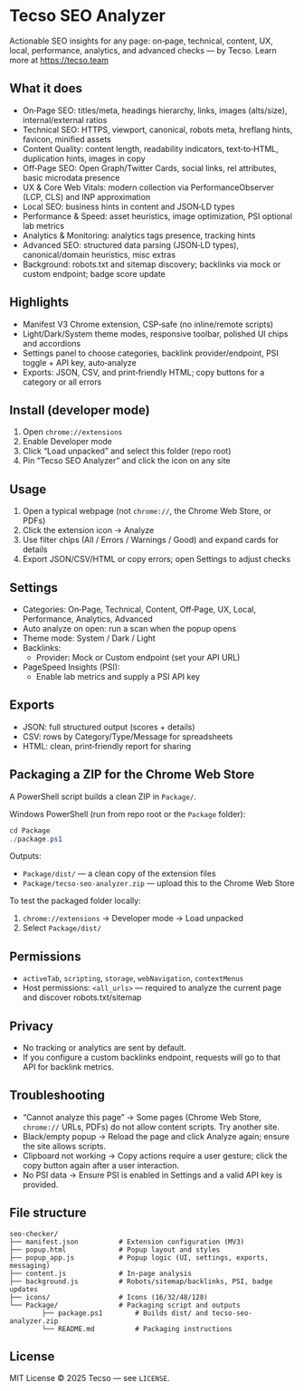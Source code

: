 # Tecso SEO Analyzer

Actionable SEO insights for any page: on‑page, technical, content, UX, local, performance, analytics, and advanced checks — by Tecso. Learn more at https://tecso.team

## What it does
- On‑Page SEO: titles/meta, headings hierarchy, links, images (alts/size), internal/external ratios
- Technical SEO: HTTPS, viewport, canonical, robots meta, hreflang hints, favicon, minified assets
- Content Quality: content length, readability indicators, text‑to‑HTML, duplication hints, images in copy
- Off‑Page SEO: Open Graph/Twitter Cards, social links, rel attributes, basic microdata presence
- UX & Core Web Vitals: modern collection via PerformanceObserver (LCP, CLS) and INP approximation
- Local SEO: business hints in content and JSON‑LD types
- Performance & Speed: asset heuristics, image optimization, PSI optional lab metrics
- Analytics & Monitoring: analytics tags presence, tracking hints
- Advanced SEO: structured data parsing (JSON‑LD types), canonical/domain heuristics, misc extras
- Background: robots.txt and sitemap discovery; backlinks via mock or custom endpoint; badge score update

## Highlights
- Manifest V3 Chrome extension, CSP‑safe (no inline/remote scripts)
- Light/Dark/System theme modes, responsive toolbar, polished UI chips and accordions
- Settings panel to choose categories, backlink provider/endpoint, PSI toggle + API key, auto‑analyze
- Exports: JSON, CSV, and print‑friendly HTML; copy buttons for a category or all errors

## Install (developer mode)
1. Open `chrome://extensions`
2. Enable Developer mode
3. Click “Load unpacked” and select this folder (repo root)
4. Pin “Tecso SEO Analyzer” and click the icon on any site

## Usage
1. Open a typical webpage (not `chrome://`, the Chrome Web Store, or PDFs)
2. Click the extension icon → Analyze
3. Use filter chips (All / Errors / Warnings / Good) and expand cards for details
4. Export JSON/CSV/HTML or copy errors; open Settings to adjust checks

## Settings
- Categories: On‑Page, Technical, Content, Off‑Page, UX, Local, Performance, Analytics, Advanced
- Auto analyze on open: run a scan when the popup opens
- Theme mode: System / Dark / Light
- Backlinks:
	- Provider: Mock or Custom endpoint (set your API URL)
- PageSpeed Insights (PSI):
	- Enable lab metrics and supply a PSI API key

## Exports
- JSON: full structured output (scores + details)
- CSV: rows by Category/Type/Message for spreadsheets
- HTML: clean, print‑friendly report for sharing

## Packaging a ZIP for the Chrome Web Store
A PowerShell script builds a clean ZIP in `Package/`.

Windows PowerShell (run from repo root or the `Package` folder):

```powershell
cd Package
./package.ps1
```

Outputs:
- `Package/dist/` — a clean copy of the extension files
- `Package/tecso-seo-analyzer.zip` — upload this to the Chrome Web Store

To test the packaged folder locally:
1. `chrome://extensions` → Developer mode → Load unpacked
2. Select `Package/dist/`

## Permissions
- `activeTab`, `scripting`, `storage`, `webNavigation`, `contextMenus`
- Host permissions: `<all_urls>` — required to analyze the current page and discover robots.txt/sitemap

## Privacy
- No tracking or analytics are sent by default.
- If you configure a custom backlinks endpoint, requests will go to that API for backlink metrics.

## Troubleshooting
- “Cannot analyze this page” → Some pages (Chrome Web Store, `chrome://` URLs, PDFs) do not allow content scripts. Try another site.
- Black/empty popup → Reload the page and click Analyze again; ensure the site allows scripts.
- Clipboard not working → Copy actions require a user gesture; click the copy button again after a user interaction.
- No PSI data → Ensure PSI is enabled in Settings and a valid API key is provided.

## File structure
```
seo-checker/
├── manifest.json          # Extension configuration (MV3)
├── popup.html             # Popup layout and styles
├── popup_app.js           # Popup logic (UI, settings, exports, messaging)
├── content.js             # In‑page analysis
├── background.js          # Robots/sitemap/backlinks, PSI, badge updates
├── icons/                 # Icons (16/32/48/128)
└── Package/               # Packaging script and outputs
		├── package.ps1        # Builds dist/ and tecso-seo-analyzer.zip
		└── README.md          # Packaging instructions
```

## License
MIT License © 2025 Tecso — see `LICENSE`.